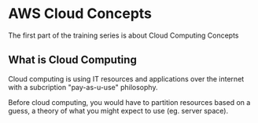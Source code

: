 # AWS Cloud Concepts

The first part of the training series is about Cloud Computing Concepts

## What is Cloud Computing
Cloud computing is using IT resources and applications over the internet with a subcription "pay-as-u-use" philosophy.

Before cloud computing, you would have to partition resources based on a guess, a theory of what you might expect to use (eg. server space).  